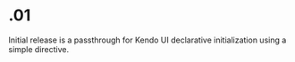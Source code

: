 # .01

Initial release is a passthrough for Kendo UI declarative initialization using a simple directive.